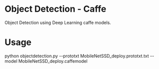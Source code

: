 # Object Detection - Caffe
Object Detection using Deep Learning caffe models.


# Usage

python objectdetection.py --prototxt MobileNetSSD_deploy.prototxt.txt
                    --model MobileNetSSD_deploy.caffemodel


